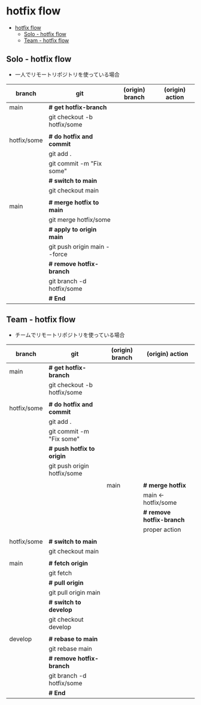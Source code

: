 # hotfix flow


- [hotfix flow](#hotfix-flow)
  - [Solo - hotfix flow](#solo---hotfix-flow)
  - [Team - hotfix flow](#team---hotfix-flow)


## Solo - hotfix flow
  - 一人でリモートリポジトリを使っている場合

| branch      | git                          | (origin) branch | (origin) action |
|-------------|------------------------------|-----------------|-----------------|
| main        | **# get hotfix-branch**      |                 |                 |
|             | git checkout -b hotfix/some  |                 |                 |
|             |                              |                 |                 |
| hotfix/some | **# do hotfix and commit**   |                 |                 |
|             | git add .                    |                 |                 |
|             | git commit -m "Fix some"     |                 |                 |
|             | **# switch to main**         |                 |                 |
|             | git checkout main            |                 |                 |
|             |                              |                 |                 |
| main        | **# merge hotfix to main**   |                 |                 |
|             | git merge hotfix/some        |                 |                 |
|             | **# apply to origin main**   |                 |                 |
|             | git push origin main --force |                 |                 |
|             | **# remove hotfix-branch**   |                 |                 |
|             | git branch -d hotfix/some    |                 |                 |
|             | **# End**                    |                 |                 |


## Team - hotfix flow
  - チームでリモートリポジトリを使っている場合

| branch      | git                         | (origin) branch | (origin) action            |
|-------------|-----------------------------|-----------------|----------------------------|
| main        | **# get hotfix-branch**     |                 |                            |
|             | git checkout -b hotfix/some |                 |                            |
|             |                             |                 |                            |
| hotfix/some | **# do hotfix and commit**  |                 |                            |
|             | git add .                   |                 |                            |
|             | git commit -m "Fix some"    |                 |                            |
|             | **# push hotfix to origin** |                 |                            |
|             | git push origin hotfix/some |                 |                            |
|             |                             |                 |                            |
|             |                             | main            | **# merge hotfix**         |
|             |                             |                 | main <- hotfix/some        |
|             |                             |                 | **# remove hotfix-branch** |
|             |                             |                 | proper action              |
|             |                             |                 |                            |
| hotfix/some | **# switch to main**        |                 |                            |
|             | git checkout main           |                 |                            |
|             |                             |                 |                            |
| main        | **# fetch origin**          |                 |                            |
|             | git fetch                   |                 |                            |
|             | **# pull origin**           |                 |                            |
|             | git pull origin main        |                 |                            |
|             | **# switch to develop**     |                 |                            |
|             | git checkout develop        |                 |                            |
|             |                             |                 |                            |
| develop     | **# rebase to main**        |                 |                            |
|             | git rebase main             |                 |                            |
|             | **# remove hotfix-branch**  |                 |                            |
|             | git branch -d hotfix/some   |                 |                            |
|             | **# End**                   |                 |                            |
